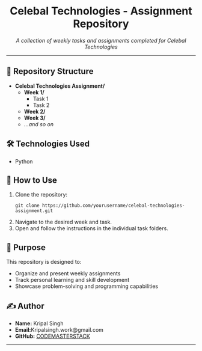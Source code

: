 <h1 align="center">Celebal Technologies - Assignment Repository</h1>

<p align="center">
  <em>A collection of weekly tasks and assignments completed for Celebal Technologies</em>
</p>

<hr>

<h2>📁 Repository Structure</h2>

<ul>
  <li><strong>Celebal Technologies Assignment/</strong>
    <ul>
      <li><strong>Week 1/</strong>
        <ul>
          <li>Task 1</li>
          <li>Task 2</li>
        </ul>
      </li>
      <li><strong>Week 2/</strong></li>
      <li><strong>Week 3/</strong></li>
      <li><em>...and so on</em></li>
    </ul>
  </li>
</ul>

<h2>🛠️ Technologies Used</h2>

<ul>
  <li>Python</li>
</ul>

<h2>🚀 How to Use</h2>

<ol>
  <li>Clone the repository:
    <pre><code>git clone https://github.com/yourusername/celebal-technologies-assignment.git</code></pre>
  </li>
  <li>Navigate to the desired week and task.</li>
  <li>Open and follow the instructions in the individual task folders.</li>
</ol>

<h2>📌 Purpose</h2>

<p>This repository is designed to:</p>

<ul>
  <li>Organize and present weekly assignments</li>
  <li>Track personal learning and skill development</li>
  <li>Showcase problem-solving and programming capabilities</li>
</ul>

<h2>✍️ Author</h2>

<ul>
  <li><strong>Name:</strong> Kripal Singh</li>
  <li><strong>Email:</strong>Kripalsingh.work@gmail.com</li>
  <li><strong>GitHub:</strong> <a href="https://github.com/CODEMASTERSTACK">CODEMASTERSTACK</a></li>
</ul>

<hr>
